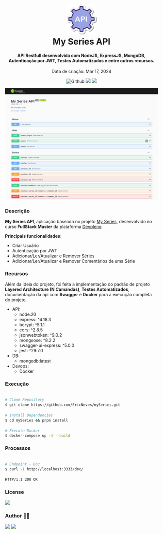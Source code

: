 <h1 align="center">
  <br />
  <img src=".github/icon.png">
  <br />
  My Series API
  <br />
</h1>

<h4 align="center">
  API Restfull desenvolvida com NodeJS, ExpressJS, MongoDB, Autenticação por JWT, Testes Automatizados e entre outros recursos.
</h4> 

<p align="center">Data de criação: Mar 17, 2024</p>

<p align="center">
  <img src="https://img.shields.io/github/last-commit/ericneves/mySeries?display_timestamp=author&style=flat-square&logo=github&labelColor=%235961FF&color=%23333333" alt="Github">
  <img src="https://img.shields.io/github/languages/top/ericneves/mySeries?style=flat-square&logo=javascript&labelColor=%23556066&color=%2379A55B">
  <img src="https://img.shields.io/github/license/ericneves/mySeries?style=flat-square&logo=github&labelColor=%231F2937&color=%23374151">
</p>

![screenshot](.github/swagger-doc.png)

### Descrição

<b>My Series API</b>, aplicação baseada no projeto <a href="https://github.com/devpleno/fsm-minhas-series-rest">My Series</a>, desenvolvido no curso <b>FullStack Master</b> da plataforma <a href="https://devpleno.com/">Devpleno</a>.

<b>Principais funcionalidades:</b>
  * Criar Usuário
  * Autenticação por JWT
  * Adicionar/Ler/Atualizar e Remover Séries
  * Adicionar/Ler/Atualizar e Remover Comentários de uma Série

### Recursos

Além da ideia do projeto, foi feita a implementação do padrão de projeto <b>Layered Architecture (N Camandas)</b>, <b>Testes Automatizados</b>, documentação da api com <b>Swagger</b> e <b>Docker</b> para a execução completa do projeto.

* API:
  * node:20
  * express: ^4.18.3
  * bcrypt: ^5.1.1
  * cors: ^2.8.5
  * jsonwebtoken: ^9.0.2
  * mongoose: ^8.2.2
  * swagger-ui-express: ^5.0.0
  * jest: ^29.7.0
* DB:
  * mongodb:latest
* Devops:
  * Docker

### Execução

```sh

# Clone Repository
$ git clone https://github.com/EricNeves/mySeries.git

# Install Dependencies
$ cd mySeries && pnpm install

# Execute Docker
$ docker-compose up -d --build

```

### Processos

```sh

# Endpoint - Doc
$ curl -I http://localhost:3333/doc/

HTTP/1.1 200 OK

```

### License 

<img src="https://img.shields.io/github/license/ericneves/mySeries?style=flat-square&logo=github&labelColor=%231F2937&color=%23374151">

### Author 🧑‍💻
<a href="https://www.instagram.com/ericneves_dev/"><img src="https://img.shields.io/badge/Instagram-E4405F?style=for-the-badge&logo=instagram&logoColor=white"></a> <a href="https://linkedin.com/in/ericnevesrr"> <img src="https://img.shields.io/badge/LinkedIn-0077B5?style=for-the-badge&logo=linkedin&logoColor=white"></a>